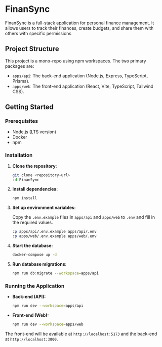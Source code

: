 # FinanSync

FinanSync is a full-stack application for personal finance management. It allows users to track their finances, create budgets, and share them with others with specific permissions.

## Project Structure

This project is a mono-repo using npm workspaces. The two primary packages are:

- `apps/api`: The back-end application (Node.js, Express, TypeScript, Prisma).
- `apps/web`: The front-end application (React, Vite, TypeScript, Tailwind CSS).

## Getting Started

### Prerequisites

- Node.js (LTS version)
- Docker
- npm

### Installation

1. **Clone the repository:**

   ```bash
   git clone <repository-url>
   cd FinanSync
   ```

2. **Install dependencies:**

   ```bash
   npm install
   ```

3. **Set up environment variables:**

   Copy the `.env.example` files in `apps/api` and `apps/web` to `.env` and fill in the required values.

   ```bash
   cp apps/api/.env.example apps/api/.env
   cp apps/web/.env.example apps/web/.env
   ```

4. **Start the database:**

   ```bash
   docker-compose up -d
   ```

5. **Run database migrations:**

   ```bash
   npm run db:migrate --workspace=apps/api
   ```

### Running the Application

- **Back-end (API):**

  ```bash
  npm run dev --workspace=apps/api
  ```

- **Front-end (Web):**

  ```bash
  npm run dev --workspace=apps/web
  ```

The front-end will be available at `http://localhost:5173` and the back-end at `http://localhost:3000`.
